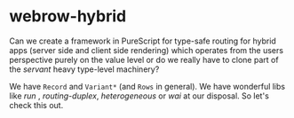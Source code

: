# webrow-hybrid

Can we create a framework in PureScript for type-safe routing for hybrid apps (server side and client side rendering) which operates from the users perspective purely on the value level or do we really have to clone part of the _servant_ heavy type-level machinery?

We have `Record` and `Variant*` (and `Rows` in general). We have wonderful libs like _run_ ,  _routing-duplex_, _heterogeneous_ or _wai_ at our disposal. So let's check this out.
